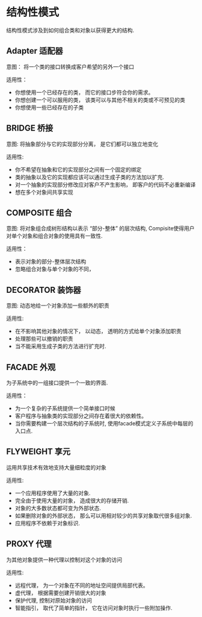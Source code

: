 # 结构性模式

结构性模式涉及到如何组合类和对象以获得更大的结构.

## Adapter 适配器

意图： 将一个类的接口转换成客户希望的另外一个接口

适用性： 

- 你想使用一个已经存在的类， 而它的接口步符合你的需求。
- 你想创建一个可以服用的类， 该类可以与其他不相关的类或不可预见的类
- 你想使用一些已经存在的子类

## BRIDGE 桥接

意图: 将抽象部分与它的实现部分分离， 是它们都可以独立地变化

适用性:

- 你不希望在抽象和它的实现部分之间有一个固定的绑定
- 类的抽象以及它的实现都应该可以通过生成子类的方法加以扩充.
- 对一个抽象的实现部分修改应对客户不产生影响， 即客户的代码不必重新编译
- 想在多个对象间共享实现


## COMPOSITE 组合

意图: 将对象组合成树形结构以表示 “部分-整体” 的层次结构, Compisite使得用户对单个对象和组合对象的使用具有一致性.

适用性：

- 表示对象的部分-整体层次结构
- 忽略组合对象与单个对象的不同， 


## DECORATOR 装饰器

意图: 动态地给一个对象添加一些额外的职责

适用性:

- 在不影响其他对象的情况下， 以动态， 透明的方式给单个对象添加职责
- 处理那些可以撤销的职责
- 当不能采用生成子类的方法进行扩充时.

## FACADE 外观
为子系统中的一组接口提供一个一致的界面.

适用性：

- 为一个复杂的子系统提供一个简单接口时候
- 客户程序与抽象类的实现部分之间存在着很大的依赖性。
- 当你需要构建一个层次结构的子系统时, 使用facade模式定义子系统中每层的入口点.

## FLYWEIGHT 享元

运用共享技术有效地支持大量细粒度的对象

适用性:

- 一个应用程序使用了大量的对象.
- 完全由于使用大量的对象， 造成很大的存储开销.
- 对象的大多数状态都可变为外部状态.
- 如果删除对象的外部状态， 那么可以用相对较少的共享对象取代很多组对象.
- 应用程序不依赖于对象标识.


## PROXY 代理
为其他对象提供一种代理以控制对这个对象的访问

适用性:

- 远程代理， 为一个对象在不同的地址空间提供局部代表。
- 虚代理， 根据需要创建开销很大的对象
- 保护代理, 控制对原始对象的访问
- 智能指引， 取代了简单的指针， 它在访问对象时执行一些附加操作.



